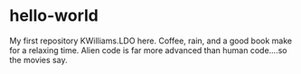 # hello-world
My first repository
KWilliams.LDO here.  Coffee, rain, and a good book make for a relaxing time.
Alien code is far more advanced than human code....so the movies say.
